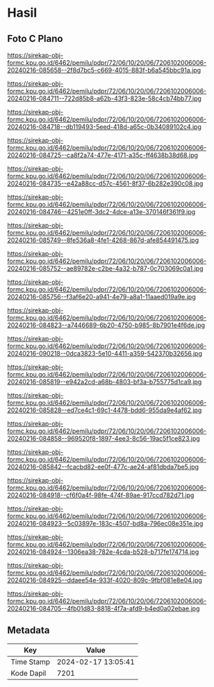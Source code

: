 # Hasil

## Foto C Plano

https://sirekap-obj-formc.kpu.go.id/6462/pemilu/pdpr/72/06/10/20/06/7206102006006-20240216-085658--2f8d7bc5-c669-4015-883f-b6a545bbc91a.jpg

https://sirekap-obj-formc.kpu.go.id/6462/pemilu/pdpr/72/06/10/20/06/7206102006006-20240216-084711--722d85b8-a62b-43f3-823e-58c4cb74bb77.jpg

https://sirekap-obj-formc.kpu.go.id/6462/pemilu/pdpr/72/06/10/20/06/7206102006006-20240216-084718--db119493-5eed-418d-a65c-0b34089102c4.jpg

https://sirekap-obj-formc.kpu.go.id/6462/pemilu/pdpr/72/06/10/20/06/7206102006006-20240216-084725--ca8f2a74-477e-4171-a35c-ff4638b38d68.jpg

https://sirekap-obj-formc.kpu.go.id/6462/pemilu/pdpr/72/06/10/20/06/7206102006006-20240216-084735--e42a88cc-d57c-4561-8f37-6b282e390c08.jpg

https://sirekap-obj-formc.kpu.go.id/6462/pemilu/pdpr/72/06/10/20/06/7206102006006-20240216-084746--4251e0ff-3dc2-4dce-a13e-370146f361f9.jpg

https://sirekap-obj-formc.kpu.go.id/6462/pemilu/pdpr/72/06/10/20/06/7206102006006-20240216-085749--8fe536a8-4fe1-4268-867d-afe854491475.jpg

https://sirekap-obj-formc.kpu.go.id/6462/pemilu/pdpr/72/06/10/20/06/7206102006006-20240216-085752--ae89782e-c2be-4a32-b787-0c703069c0a1.jpg

https://sirekap-obj-formc.kpu.go.id/6462/pemilu/pdpr/72/06/10/20/06/7206102006006-20240216-085756--f3af6e20-a941-4e79-a8a1-11aaed019a9e.jpg

https://sirekap-obj-formc.kpu.go.id/6462/pemilu/pdpr/72/06/10/20/06/7206102006006-20240216-084823--a7446689-6b20-4750-b985-8b7901e4f6de.jpg

https://sirekap-obj-formc.kpu.go.id/6462/pemilu/pdpr/72/06/10/20/06/7206102006006-20240216-090218--0dca3823-5e10-4411-a359-542370b32656.jpg

https://sirekap-obj-formc.kpu.go.id/6462/pemilu/pdpr/72/06/10/20/06/7206102006006-20240216-085819--e942a2cd-a68b-4803-bf3a-b755775d1ca9.jpg

https://sirekap-obj-formc.kpu.go.id/6462/pemilu/pdpr/72/06/10/20/06/7206102006006-20240216-085828--ed7ce4c1-69c1-4478-bdd6-955da9e4af62.jpg

https://sirekap-obj-formc.kpu.go.id/6462/pemilu/pdpr/72/06/10/20/06/7206102006006-20240216-084858--969520f8-1897-4ee3-8c56-19ac5f1ce823.jpg

https://sirekap-obj-formc.kpu.go.id/6462/pemilu/pdpr/72/06/10/20/06/7206102006006-20240216-085842--fcacbd82-ee0f-477c-ae24-af81dbda7be5.jpg

https://sirekap-obj-formc.kpu.go.id/6462/pemilu/pdpr/72/06/10/20/06/7206102006006-20240216-084918--cf6f0a4f-98fe-474f-89ae-917ccd782d71.jpg

https://sirekap-obj-formc.kpu.go.id/6462/pemilu/pdpr/72/06/10/20/06/7206102006006-20240216-084923--5c03897e-183c-4507-bd8a-796ec08e351e.jpg

https://sirekap-obj-formc.kpu.go.id/6462/pemilu/pdpr/72/06/10/20/06/7206102006006-20240216-084924--1306ea38-782e-4cda-b528-b717fe174714.jpg

https://sirekap-obj-formc.kpu.go.id/6462/pemilu/pdpr/72/06/10/20/06/7206102006006-20240216-084925--ddaee54e-933f-4020-809c-9fbf081e8e04.jpg

https://sirekap-obj-formc.kpu.go.id/6462/pemilu/pdpr/72/06/10/20/06/7206102006006-20240216-084705--4fb01d83-8818-4f7a-afd9-b4ed0a02ebae.jpg


## Metadata

| Key        | Value               |
| ---------- | ------------------- |
| Time Stamp | 2024-02-17 13:05:41 |
| Kode Dapil | 7201                |



